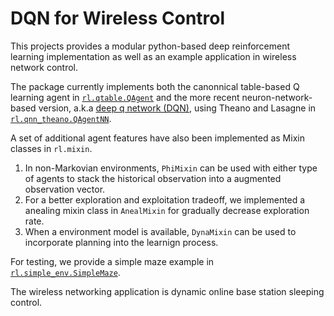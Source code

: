 # DQN for Wireless Control
This projects provides a modular python-based deep reinforcement learning implementation as well as an example application in wireless network control.

The package currently implements both the canonnical table-based Q learning agent in [`rl.qtable.QAgent`](https://github.com/zaxliu/dqn4wirelesscontrol/blob/master/qlearning/qtable.py) and the more recent neuron-network-based version, a.k.a [deep q network (DQN)](https://www.cs.toronto.edu/~vmnih/docs/dqn.pdf), using Theano and Lasagne in [`rl.qnn_theano.QAgentNN`](https://github.com/zaxliu/dqn4wirelesscontrol/blob/master/qlearning/qnn.py).

A set of additional agent features have also been implemented as Mixin classes in `rl.mixin`.
  1. In non-Markovian environments, `PhiMixin` can be used with either type of agents to stack the historical observation into a augmented observation vector.
  2. For a better exploration and exploitation tradeoff, we implemented a anealing mixin class in `AnealMixin` for gradually decrease exploration rate.
  3. When a environment model is available, `DynaMixin` can be used to incorporate planning into the learnign process.

For testing, we provide a simple maze example in [`rl.simple_env.SimpleMaze`](https://github.com/zaxliu/dqn4wirelesscontrol/blob/master/qlearning/simple_envs.py).

The wireless networking application is dynamic online base station sleeping control.

